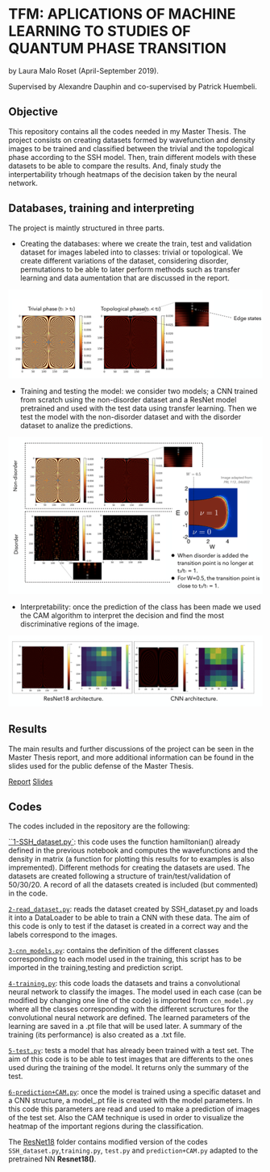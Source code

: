 # TFM: APLICATIONS OF MACHINE LEARNING TO STUDIES OF QUANTUM PHASE TRANSITION

by Laura Malo Roset (April-September 2019).

Supervised by Alexandre Dauphin and co-supervised by Patrick Huembeli. 


## Objective
This repository contains all the codes needed in my Master Thesis. The project consists on creating datasets formed by wavefunction and density images 
to be trained and classified between the trivial and the topological phase according to the SSH model. Then, train different models with these datasets to be able to compare the results. And, finaly study the interpertability trhough heatmaps of the decision taken by the neural network. 

## Databases, training and interpreting

The project is maintly structured in three parts. 

  - Creating the databases: where we create the train, test and validation dataset for images labeled into to classes: trivial or topological. We create different variations of the dataset, considering disorder, permutations to be able to later perform methods such as transfer learning and data aumentation that are discussed in the report.  
  
 ![Non-disorder dataset example](https://github.com/laumalo/TFM/blob/master/images/database.png)
  
  - Training and testing the model: we consider two models; a CNN trained from scratch using the non-disorder dataset and a ResNet model pretrained and used with the test data using transfer learning. Then we test the model with the non-disorder dataset and with the disorder dataset to analize the predictions.
  
 ![Non-disorder and disorder example](https://github.com/laumalo/TFM/blob/master/images/database_disorder.png)
  
 - Interpretability: once the prediction of the class has been made we used the CAM algorithm to interpret the decision and find the most discriminative regions of the image. 
 
![Example of heatmap](https://github.com/laumalo/TFM/blob/master/images/prediction.png)


## Results

The main results and further discussions of the project can be seen in the Master Thesis report, and more additional information can be found in the slides used for the public defense of the Master Thesis. 

[Report](https://github.com/laumalo/TFM/blob/master/TFM_LauraMalo.pdf) [Slides](https://github.com/laumalo/TFM/blob/master/TFM_LauraMalo.pdf)


## Codes

The codes included in the repository are the following: 

[``1-SSH_dataset.py`](https://github.com/laumalo/TFM/blob/master/My-CNN/1-SSH_dataset.py): this code uses the function hamiltonian() already defined in the previous notebook and computes the wavefunctions and the density in matrix (a function for
plotting this results for to examples is also impremented). Different methods for creating the datasets are used. The datasets are created following a structure of 
train/test/validation of 50/30/20. A record of all the datasets created is included (but commented) in the code. 

[`2-read_dataset.py`](https://github.com/laumalo/TFM/blob/master/My-CNN/2-read_dataset.py): reads the dataset created by SSH_dataset.py and loads it into a DataLoader to be able to train a CNN with these data. 
The aim of this code is only to test if the dataset is created in a correct way and the labels correspond to the images. 

[`3-cnn_models.py`](https://github.com/laumalo/TFM/blob/master/My-CNN/3-cnn_models.py): contains the definition of the different classes corresponding to each model used in the training, this script has to be imported in the training,testing and prediction script. 

[`4-training.py`](https://github.com/laumalo/TFM/blob/master/My-CNN/4-training.py): this code loads the datasets and trains a convolutional neural network to classify the images. The model used in each case (can be modified by
changing one line of the code) is imported from `ccn_model.py` where all the classes corresponding with the different scructures for the convolutional neural network 
are defined. The learned parameters of the learning are saved in a .pt file that will be used later. A summary of the training (its performance) is also created
as a .txt file.

[`5-test.py`](https://github.com/laumalo/TFM/blob/master/My-CNN/5-test.py): tests a model that has already been trained with a test set. The aim of this code is to be able to test images that are differents to the ones used 
during the training of the model. It returns only the summary of the test.

[`6-prediction+CAM.py`](https://github.com/laumalo/TFM/blob/master/My-CNN/6-prediction%2BCAM.py): once the model is trained using a specific dataset and a CNN structure, a model_.pt file is created with the model parameters. In this code
this parameters are read and used to make a prediction of images of the test set. Also the CAM technique is used in order to visualize the heatmap of the important
regions during the classification. 

The [ResNet18]() folder contains modified version of the codes `SSH_dataset.py`,`training.py`, `test.py` and `prediction+CAM.py` adapted to the pretrained NN **Resnet18()**. 

